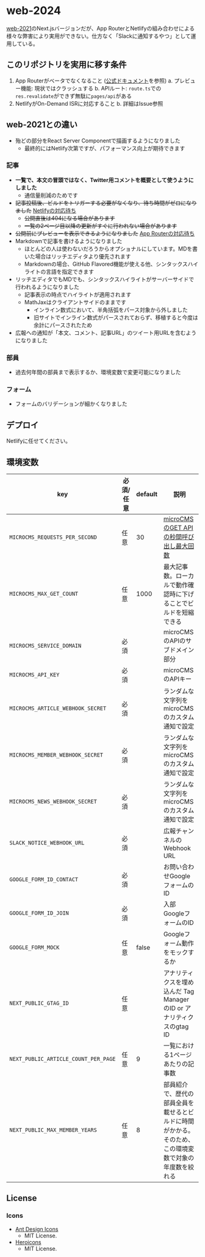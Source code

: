 # web-2024

[web-2021](https://github.com/oucrc-org/web-2021)のNext.jsバージョンだが、App RouterとNetlifyの組み合わせによる様々な弊害により実用ができない。仕方なく「Slackに通知するやつ」として運用している。

## このリポジトリを実用に移す条件

1. App Routerがベータでなくなること ([公式ドキュメント](https://beta.nextjs.org/docs/app-directory-roadmap)を参照)
  a. プレビュー機能: 現状ではクラッシュする
  b. APIルート: `route.ts`での`res.revalidate`ができず無駄に`pages/api`がある
2. NetlifyがOn-Demand ISRに対応すること
  b. 詳細はIssue参照

## web-2021との違い

- 殆どの部分をReact Server Componentで描画するようになりました
  - 最終的にはNetlify次第ですが、パフォーマンス向上が期待できます

### 記事

- **一覧で、本文の冒頭ではなく、Twitter用コメントを概要として使うようにしました**
  - 通信量削減のためです
- ~~記事投稿後、ビルドをトリガーする必要がなくなり、待ち時間がゼロになりました~~ [Netlifyの対応待ち](https://github.com/netlify/next-runtime/issues/1288)
  - ~~公開直後は404になる場合があります~~
  - ~~一覧の2ページ目以降の更新がすぐに行われない場合があります~~
- ~~公開前にプレビューを表示できるようになりました~~ [App Routerの対応待ち](https://beta.nextjs.org/docs/app-directory-roadmap#other)
- Markdownで記事を書けるようになりました
  - ほとんどの人は使わないだろうからオプショナルにしています。MDを書いた場合はリッチエディタより優先されます
  - Markdownの場合、GitHub Flavored機能が使える他、シンタックスハイライトの言語を指定できます
- リッチエディタでもMDでも、シンタックスハイライトがサーバーサイドで行われるようになりました
  - 記事表示の時点でハイライトが適用されます
  - MathJaxはクライアントサイドのままです
    - インライン数式において、半角括弧をパース対象から外しました
    - 旧サイトでインライン数式がパースされておらず、移植すると今度は余計にパースされたため
- 広報への通知が「本文、コメント、記事URL」のツイート用URLを含むようになりました

### 部員

- 過去何年間の部員まで表示するか、環境変数で変更可能になりました

### フォーム

- フォームのバリデーションが細かくなりました

## デプロイ

Netlifyに任せてください。

## 環境変数

|key|必須/任意|default|説明|
|---|---|---|---|
|`MICROCMS_REQUESTS_PER_SECOND`|任意|30|[microCMSのGET APIの秒間呼び出し最大回数](https://document.microcms.io/manual/limitations#h1eb9467502)|
|`MICROCMS_MAX_GET_COUNT`|任意|1000|最大記事数。ローカルで動作確認時に下げることでビルドを短縮できる|
|`MICROCMS_SERVICE_DOMAIN`|必須||microCMSのAPIのサブドメイン部分|
|`MICROCMS_API_KEY`|必須||microCMSのAPIキー|
|`MICROCMS_ARTICLE_WEBHOOK_SECRET`|必須||ランダムな文字列をmicroCMSのカスタム通知で設定|
|`MICROCMS_MEMBER_WEBHOOK_SECRET`|必須||ランダムな文字列をmicroCMSのカスタム通知で設定|
|`MICROCMS_NEWS_WEBHOOK_SECRET`|必須||ランダムな文字列をmicroCMSのカスタム通知で設定|
|`SLACK_NOTICE_WEBHOOK_URL`|必須||広報チャンネルのWebhook URL|
|`GOOGLE_FORM_ID_CONTACT`|必須||お問い合わせGoogleフォームのID|
|`GOOGLE_FORM_ID_JOIN`|必須||入部GoogleフォームのID|
|`GOOGLE_FORM_MOCK`|任意|false|Googleフォーム動作をモックするか|
|`NEXT_PUBLIC_GTAG_ID`|任意||アナリティクスを埋め込んだ Tag Manager　のID or アナリティクスのgtag ID|
|`NEXT_PUBLIC_ARTICLE_COUNT_PER_PAGE`|任意|9|一覧における1ページあたりの記事数|
|`NEXT_PUBLIC_MAX_MEMBER_YEARS`|任意|8|部員紹介で、歴代の部員全員を載せるとビルドに時間がかかる。<br>そのため、この環境変数で対象の年度数を絞れる|

## License

### Icons

- [Ant Design Icons](https://github.com/ant-design/ant-design-icons)
  - MIT License.
- [Heroicons](https://github.com/tailwindlabs/heroicons)
  - MIT License.
